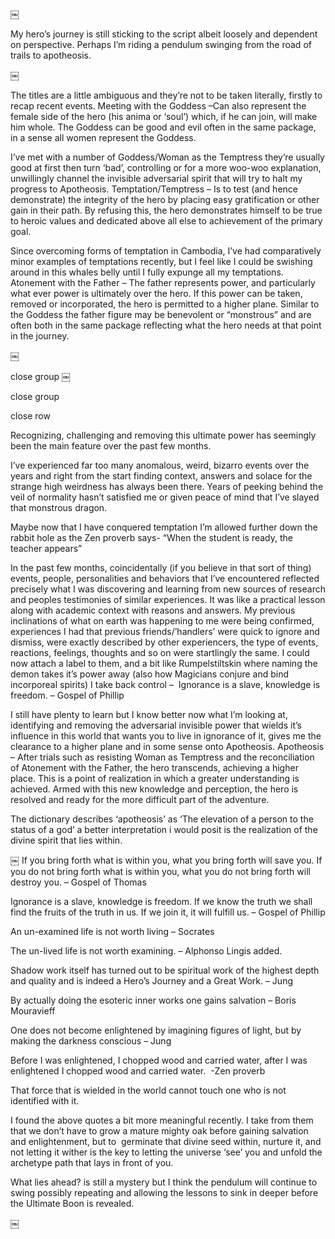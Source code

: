 ￼

My hero’s journey is still sticking to the script albeit loosely and dependent on perspective. Perhaps I’m riding a pendulum swinging from the road of trails to apotheosis.

￼

The titles are a little ambiguous and they’re not to be taken literally, firstly to recap recent events.
Meeting with the Goddess –Can also represent the female side of the hero (his anima or ‘soul’) which, if he can join, will make him whole. The Goddess can be good and evil often in the same package, in a sense all women represent the Goddess.

I’ve met with a number of Goddess/Woman as the Temptress they’re usually good at first then turn ‘bad’, controlling or for a more woo-woo explanation, unwillingly channel the invisible adversarial spirit that will try to halt my progress to Apotheosis.
Temptation/Temptress – Is to test (and hence demonstrate) the integrity of the hero by placing easy gratification or other gain in their path. By refusing this, the hero demonstrates himself to be true to heroic values and dedicated above all else to achievement of the primary goal.

Since overcoming forms of temptation in Cambodia, I’ve had comparatively minor examples of temptations recently, but I feel like I could be swishing around in this whales belly until I fully expunge all my temptations.
Atonement with the Father – The father represents power, and particularly what ever power is ultimately over the hero. If this power can be taken, removed or incorporated, the hero is permitted to a higher plane. Similar to the Goddess the father figure may be benevolent or “monstrous” and are often both in the same package reflecting what the hero needs at that point in the journey.
 

￼

 

 close group 
￼

 

 close group 

 close row 

Recognizing, challenging and removing this ultimate power has seemingly been the main feature over the past few months.

I’ve experienced far too many anomalous, weird, bizarro events over the years and right from the start finding context, answers and solace for the strange high weirdness has always been there. Years of peeking behind the veil of normality hasn’t satisfied me or given peace of mind that I’ve slayed that monstrous dragon.

Maybe now that I have conquered temptation I’m allowed further down the rabbit hole as the Zen proverb says- “When the student is ready, the teacher appears”

In the past few months, coincidentally (if you believe in that sort of thing) events, people, personalities and behaviors that I’ve encountered reflected precisely what I was discovering and learning from new sources of research and peoples testimonies of similar experiences. It was like a practical lesson along with academic context with reasons and answers. My previous inclinations of what on earth was happening to me were being confirmed, experiences I had that previous friends/’handlers’ were quick to ignore and dismiss, were exactly described by other experiencers, the type of events, reactions, feelings, thoughts and so on were startlingly the same. I could now attach a label to them, and a bit like Rumpelstiltskin where naming the demon takes it’s power away (also how Magicians conjure and bind incorporeal spirits) I take back control –  Ignorance is a slave, knowledge is freedom. – Gospel of Phillip

I still have plenty to learn but I know better now what I’m looking at, identifying and removing the adversarial invisible power that wields it’s influence in this world that wants you to live in ignorance of it, gives me the clearance to a higher plane and in some sense onto Apotheosis.
Apotheosis – After trials such as resisting Woman as Temptress and the reconciliation of Atonement with the Father, the hero transcends, achieving a higher place. This is a point of realization in which a greater understanding is achieved. Armed with this new knowledge and perception, the hero is resolved and ready for the more difficult part of the adventure.

The dictionary describes ‘apotheosis’ as ‘The elevation of a person to the status of a god’ a better interpretation i would posit is the realization of the divine spirit that lies within.

￼
If you bring forth what is within you, what you bring forth will save you. If you do not bring forth what is within you, what you do not bring forth will destroy you. – Gospel of Thomas

Ignorance is a slave, knowledge is freedom. If we know the truth we shall find the fruits of the truth in us. If we join it, it will fulfill us. – Gospel of Phillip

An un-examined life is not worth living – Socrates

The un-lived life is not worth examining. – Alphonso Lingis added.

Shadow work itself has turned out to be spiritual work of the highest depth and quality and is indeed a Hero’s Journey and a Great Work. – Jung

By actually doing the esoteric inner works one gains salvation – Boris Mouravieff

One does not become enlightened by imagining figures of light, but by making the darkness conscious – Jung

Before I was enlightened, I chopped wood and carried water, after I was enlightened I chopped wood and carried water.  -Zen proverb



That force that is wielded in the world cannot touch one who is not identified with it.



I found the above quotes a bit more meaningful recently. I take from them that we don’t have to grow a mature mighty oak before gaining salvation and enlightenment, but to  germinate that divine seed within, nurture it, and not letting it wither is the key to letting the universe ‘see’ you and unfold the archetype path that lays in front of you.

What lies ahead? is still a mystery but I think the pendulum will continue to swing possibly repeating and allowing the lessons to sink in deeper before the Ultimate Boon is revealed.

￼